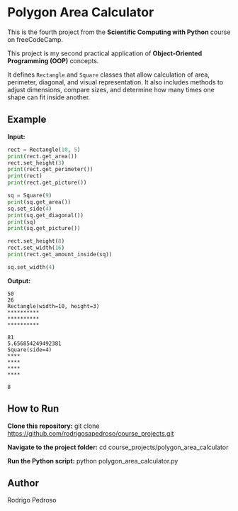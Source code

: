 # Polygon Area Calculator

This is the fourth project from the **Scientific Computing with Python** course on freeCodeCamp.

This project is my second practical application of **Object-Oriented Programming (OOP)** concepts. 

It defines `Rectangle` and `Square` classes that allow calculation of area, perimeter, diagonal, and visual representation. It also includes methods to adjust dimensions, compare sizes, and determine how many times one shape can fit inside another.

## Example

**Input:**
```python
rect = Rectangle(10, 5)
print(rect.get_area())
rect.set_height(3)
print(rect.get_perimeter())
print(rect)
print(rect.get_picture())

sq = Square(9)
print(sq.get_area())
sq.set_side(4)
print(sq.get_diagonal())
print(sq)
print(sq.get_picture())

rect.set_height(8)
rect.set_width(16)
print(rect.get_amount_inside(sq))

sq.set_width(4)
```
**Output:**
```
50
26
Rectangle(width=10, height=3)
**********
**********
**********

81
5.656854249492381
Square(side=4)
****
****
****
****

8
```
## How to Run

**Clone this repository:**
git clone https://github.com/rodrigosapedroso/course_projects.git

**Navigate to the project folder:**
cd course_projects/polygon_area_calculator

**Run the Python script:**
python polygon_area_calculator.py

## Author
Rodrigo Pedroso
